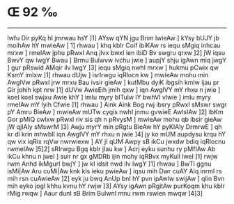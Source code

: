 # Œ 92 ‰
---
lwfu Dir pyKq hI jmrwau hsY ]1] AYsw qYN jgu Brim lwieAw ] kYsy bUJY
jb moihAw hY mwieAw ] 1] rhwau ] khq kbIr Coif ibiKAw rs iequ
sMgiq inhcau mrxw ] rmeIAw jphu pRwxI Anq jIvx bwxI ien ibiD Bv
swgru qrxw ]2] jW iqsu BwvY qw lwgY Bwau ] Brmu Bulwvw ivchu jwie ]
aupjY shju igAwn miq jwgY ] gur pRswid AMqir ilv lwgY ]3] iequ
sMgiq nwhI mrxw ] hukmu pCwix qw KsmY imlxw ]1] rhwau dUjw ]
isrIrwgu iqRlocn kw ] mwieAw mohu min AwglVw pRwxI jrw mrxu Bau
ivsir gieAw ] kutMbu dyiK ibgsih kmlw ijau pr Gir johih kpt nrw
]1] dUVw AwieEih jmih qxw ] iqn AwglVY mY rhxu n jwie ] koeI koeI
swjxu Awie khY ] imlu myry bITulw lY bwhVI vlwie ] imlu myry rmeIAw mY
lyih Cfwie ]1] rhwau ] Aink Aink Bog rwj ibsry pRwxI sMswr swgr pY
Amru BieAw ] mwieAw mUTw cyqis nwhI jnmu gvwieE AwlsIAw ]2]
ibKm Gor pMiQ cwlxw pRwxI riv sis qh n pRvysM ] mwieAw mohu qb ibsir
gieAw jW qjIAly sMswrM ]3] Awju myrY min pRgtu BieAw hY pyKIAly
DrmrwE ] qh kr dl krin mhwblI iqn AwglVY mY rhxu n jwie ]4]
jy ko mUM aupdysu krqu hY qw vix iqRix rqVw nwrwiexw ] AY jI qUM Awpy sB
ikCu jwxdw bdiq iqRlocnu rwmeIAw ]5]2] sRIrwgu Bgq kbIr jIau kw ]
Acrj eyku sunhu ry pMfIAw Ab ikCu khnu n jweI ] suir nr gx gMDRb
ijin mohy iqRBvx myKulI lweI ]1] rwjw rwm Anhd ikMgurI bwjY ] jw kI
idsit nwd ilv lwgY ]1] rhwau ] BwTI ggnu isMi|Aw Aru cuMi|Aw knk
kls ieku pwieAw ] iqsu mih Dwr cuAY Aiq inrml rs mih rsn
cuAwieAw ]2] eyk ju bwq AnUp bnI hY pvn ipAwlw swijAw ] qIin
Bvn mih eyko jogI khhu kvnu hY rwjw ]3] AYsy igAwn pRgitAw purKoqm
khu kbIr rMig rwqw ] Aaur dunI sB Brim BulwnI mnu rwm rswien mwqw
]4]3]
####
